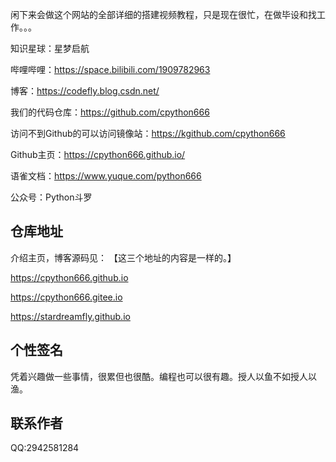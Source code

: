 闲下来会做这个网站的全部详细的搭建视频教程，只是现在很忙，在做毕设和找工作。。。

知识星球：星梦启航

哔哩哔哩：https://space.bilibili.com/1909782963

博客：https://codefly.blog.csdn.net/

我们的代码仓库：https://github.com/cpython666

访问不到Github的可以访问镜像站：https://kgithub.com/cpython666

Github主页：https://cpython666.github.io/

语雀文档：https://www.yuque.com/python666

公众号：Python斗罗

## 仓库地址

介绍主页，博客源码见：
【这三个地址的内容是一样的。】

https://cpython666.github.io

https://cpython666.gitee.io

https://stardreamfly.github.io

## 个性签名

凭着兴趣做一些事情，很累但也很酷。编程也可以很有趣。授人以鱼不如授人以渔。

## 联系作者

QQ:2942581284